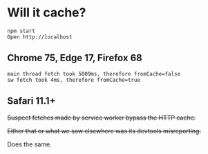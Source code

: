 # Will it cache?

```
npm start
Open http://localhost
```


## Chrome 75, Edge 17, Firefox 68
```
main thread fetch took 5009ms, therefore fromCache=false
sw fetch took 4ms, therefore fromCache=true
```


## Safari 11.1+
~~Suspect fetches made by service worker bypass the HTTP cache.~~

~~Either that or what we saw elsewhere was its devtools misreporting.~~

Does the same.
